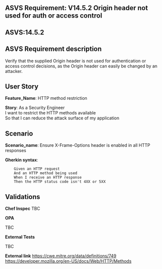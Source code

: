 ## ASVS Requirement: V14.5.2 Origin header not used for auth or access control
## ASVS:14.5.2

## ASVS Requirement description
Verify that the supplied Origin header is not used for authentication or access control decisions, as the Origin header can easily be changed by an attacker.

## User Story
**Feature_Name**: HTTP method restriction

**Story**:
As a Security Engineer\
I want to restrict the HTTP methods available\
So that I can reduce the attack surface of my application

## Scenario
**Scenario_name**: Ensure X-Frame-Options header is enabled in all HTTP responses

**Gherkin syntax**:
```gherkin
	Given an HTTP request
	And an HTTP method being used
	When I receive an HTTP response
	Then the HTTP status code isn't 4XX or 5XX
```


## Validations

**Chef Inspec**
TBC

**OPA**

TBC

**External Tests**

TBC

**External link**
https://cwe.mitre.org/data/definitions/749
https://developer.mozilla.org/en-US/docs/Web/HTTP/Methods